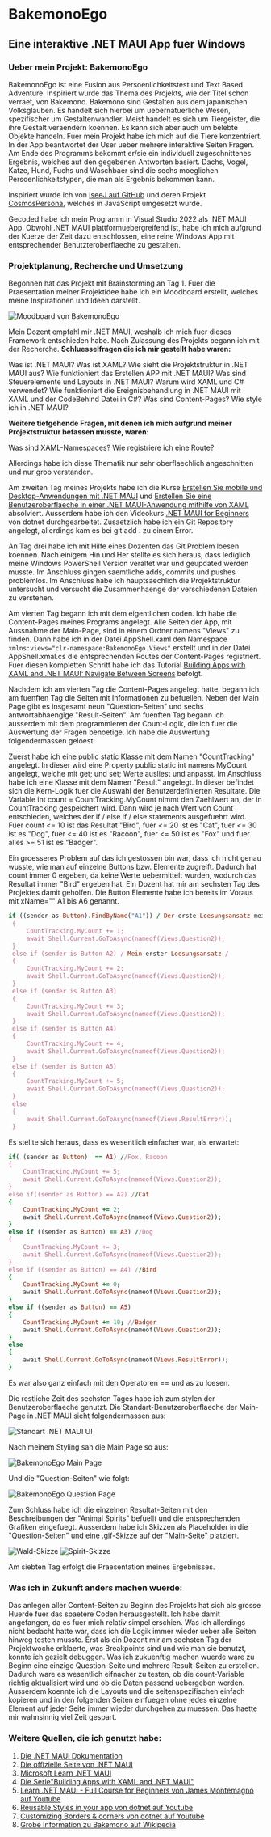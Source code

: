 # BakemonoEgo

## Eine interaktive .NET MAUI App fuer Windows

### Ueber mein Projekt: BakemonoEgo

BakemonoEgo ist eine Fusion aus Persoenlichkeitstest und Text Based Adventure. 
Inspiriert wurde das Thema des Projekts, wie der Titel schon verraet, von Bakemono. 
Bakemono sind Gestalten aus dem japanischen Volksglauben. Es handelt sich hierbei um uebernatuerliche Wesen, spezifischer um Gestaltenwandler.
Meist handelt es sich um Tiergeister, die ihre Gestalt veraendern koennen. Es kann sich aber auch um belebte Objekte handeln. Fuer mein Projekt habe ich mich auf die Tiere konzentriert.
In der App beantwortet der User ueber mehrere interaktive Seiten Fragen. Am Ende des Programms bekommt er/sie ein individuell zugeschnittenes Ergebnis, welches auf den gegebenen Antworten basiert.
Dachs, Vogel, Katze, Hund, Fuchs und Waschbaer sind die sechs moeglichen Persoenlichkeitstypen, die man als Ergebnis bekommen kann.

Inspiriert wurde ich von [IseeJ auf GitHub](https://iseej.github.io/Card/) und deren Projekt [CosmosPersona](https://iseej.github.io/CosmosPersona/), welches in JavaScript umgesetzt wurde. 

Gecoded habe ich mein Programm in Visual Studio 2022 als .NET MAUI App. 
Obwohl .NET MAUI plattformuebergreifend ist, habe ich mich aufgrund der Kuerze der Zeit dazu entschlossen, eine reine Windows App mit entsprechender Benutzteroberflaeche zu gestalten.


### Projektplanung, Recherche und Umsetzung

Begonnen hat das Projekt mit Brainstorming an Tag 1. Fuer die Praesentation meiner Projektidee habe ich ein Moodboard erstellt, welches meine Inspirationen und Ideen darstellt.

![Moodboard von BakemonoEgo](https://github.com/pegsu/BakemonoEgo/blob/main/BakemonoEgo/Resources/Images/bemoodboard.png)

Mein Dozent empfahl mir .NET MAUI, weshalb ich mich fuer dieses Framework entschieden habe. Nach Zulassung des Projekts begann ich mit der Recherche. 
**Schluesselfragen die ich mir gestellt habe waren:**

Was ist .NET MAUI?
Was ist XAML?
Wie sieht die Projektstruktur in .NET MAUI aus?
Wie funktioniert das Erstellen APP mit .NET MAUI?
Was sind Steuerelemente und Layouts in .NET MAUI?
Warum wird XAML und C# verwendet?
Wie funktioniert die Ereignisbehandlung in .NET MAUI mit XAML und der CodeBehind Datei in C#?
Was sind Content-Pages?
Wie style ich in .NET MAUI?

**Weitere tiefgehende Fragen, mit denen ich mich aufgrund meiner Projektstruktur befassen musste, waren:**

Was sind XAML-Namespaces?
Wie registriere ich eine Route?

Allerdings habe ich diese Thematik nur sehr oberflaechlich angeschnitten und nur grob verstanden.

Am zweiten Tag meines Projekts habe ich die Kurse [Erstellen Sie mobile und Desktop-Anwendungen mit .NET MAUI](https://learn.microsoft.com/de-de/training/paths/build-apps-with-dotnet-maui/) und [Erstellen Sie eine Benutzeroberflaeche in einer .NET MAUI-Anwendung mithilfe von XAML](https://learn.microsoft.com/de-de/training/modules/create-user-interface-xaml/) absolviert. Ausserdem habe ich den Videokurs [.NET MAUI for Beginners](https://www.youtube.com/playlist?list=PLdo4fOcmZ0oUBAdL2NwBpDs32zwGqb9DY) von dotnet durchgearbeitet. Zusaetzlich habe ich ein Git Repository angelegt, allerdings kam es bei git add . zu einem Error.

An Tag drei habe ich mit Hilfe eines Dozenten das Git Problem loesen koennen. Nach einigem Hin und Her stellte es sich heraus, dass lediglich meine Windows PowerShell Version veraltet war und geupdated werden musste. Im Anschluss gingen saemtliche adds, commits und pushes problemlos. Im Anschluss habe ich hauptsaechlich die Projektstruktur untersucht und versucht die Zusammenhaenge der verschiedenen Dateien zu verstehen. 

Am vierten Tag begann ich mit dem eigentlichen coden. Ich habe die Content-Pages meines Programs angelegt. Alle Seiten der App, mit Aussnahme der Main-Page, sind in einem Ordner namens "Views" zu finden. Dann habe ich in der Datei AppShell.xaml den Namespace `xmlns:views="clr-namespace:BakemonoEgo.Views"` erstellt und in der Datei AppShell.xmal.cs die entsprechenden Routes der Content-Pages registriert. Fuer diesen kompletten Schritt habe ich das Tutorial [Building Apps with XAML and .NET MAUI: Navigate Between Screens](https://learn.microsoft.com/en-us/shows/building-apps-with-xaml-and-dotnet-maui/navigate-between-screens-building-apps-with-xaml-and-dotnet-maui) befolgt.

Nachdem ich am vierten Tag die Content-Pages angelegt hatte, begann ich am fuenften Tag die Seiten mit Informationen zu befuellen. Neben der Main Page gibt es insgesamt neun "Question-Seiten" und sechs antwortabhaengige "Result-Seiten". Am fuenften Tag begann ich ausserdem mit dem programmieren der Count-Logik, die ich fuer die Auswertung der Fragen benoetige. Ich habe die Auswertung folgendermassen geloest:

Zuerst habe ich eine public static Klasse mit dem Namen "CountTracking" angelegt. In dieser wird eine Property public static int namens MyCount angelegt, welche mit get; und set; Werte ausliest und anpasst.
Im Anschluss habe ich eine Klasse mit dem Namen "Result" angelegt. In dieser befindet sich die Kern-Logik fuer die Auswahl der Benutzerdefinierten Resultate. Die Variable int count = CountTracking.MyCount nimmt den Zaehlwert an, der in CountTracking gespeichert wird.
Dann wird je nach Wert von Count entschieden, welches der if / else if / else statements ausgefuehrt wird.
Fuer count <= 10 ist das Resultat "Bird", fuer <= 20 ist es "Cat", fuer <= 30 ist es "Dog", fuer <= 40 ist es "Racoon", fuer <= 50 ist es "Fox" und fuer alles >= 51 ist es "Badger".

Ein groesseres Problem auf das ich gestossen bin war, dass ich nicht genau wusste, wie man auf einzelne Buttons bzw. Elemente zugreift. Dadurch hat count immer 0 ergeben, da keine Werte uebermittelt wurden, wodurch das Resultat immer "Bird" ergeben hat.
Ein Dozent hat mir am sechsten Tag des Projektes damit geholfen. Die Button Elemente habe ich bereits im Voraus mit xName="" A1 bis A6 genannt.

```ruby
if ((sender as Button).FindByName("A1")) / Der erste Loesungsansatz meines Dozentes /
 {
     CountTracking.MyCount += 1;
     await Shell.Current.GoToAsync(nameof(Views.Question2));
 }
 else if (sender is Button A2) / Mein erster Loesungsansatz /
 {
     CountTracking.MyCount += 2;
     await Shell.Current.GoToAsync(nameof(Views.Question2));
 }
 else if (sender is Button A3)
 {
     CountTracking.MyCount += 3;
     await Shell.Current.GoToAsync(nameof(Views.Question2));
 }
 else if (sender is Button A4)
 {
     CountTracking.MyCount += 4;
     await Shell.Current.GoToAsync(nameof(Views.Question2));
 }
 else if (sender is Button A5)
 {
     CountTracking.MyCount += 5;
     await Shell.Current.GoToAsync(nameof(Views.Question2));
 }
 else
 {
     await Shell.Current.GoToAsync(nameof(Views.ResultError));
 }
```

Es stellte sich heraus, dass es wesentlich einfacher war, als erwartet:

```ruby
if( (sender as Button)  == A1) //Fox, Racoon
{
    CountTracking.MyCount += 5;
    await Shell.Current.GoToAsync(nameof(Views.Question2));
}
else if((sender as Button) == A2) //Cat
{
    CountTracking.MyCount += 2;
    await Shell.Current.GoToAsync(nameof(Views.Question2));
}
else if ((sender as Button) == A3) //Dog
{
    CountTracking.MyCount += 3;
    await Shell.Current.GoToAsync(nameof(Views.Question2));
}
else if ((sender as Button) == A4) //Bird
{
    CountTracking.MyCount += 0;
    await Shell.Current.GoToAsync(nameof(Views.Question2));
}
else if ((sender as Button) == A5)
{
    CountTracking.MyCount += 10; //Badger
    await Shell.Current.GoToAsync(nameof(Views.Question2));
}
else
{
    await Shell.Current.GoToAsync(nameof(Views.ResultError));
}
```

Es war also ganz einfach mit den Operatoren == und as zu loesen.

Die restliche Zeit des sechsten Tages habe ich zum stylen der Benutzeroberflaeche genutzt. Die Standart-Benutzeroberflaeche der Main-Page in .NET MAUI sieht folgendermassen aus:

![Standart .NET MAUI UI](https://github.com/pegsu/BakemonoEgo/blob/main/ReadMeAssets/mainpagestandard.png)

Nach meinem Styling sah die Main Page so aus:

![BakemonoEgo Main Page](https://github.com/pegsu/BakemonoEgo/blob/main/ReadMeAssets/bakemonomainpage.png)

Und die "Question-Seiten" wie folgt:

![BakemonoEgo Question Page](https://github.com/pegsu/BakemonoEgo/blob/main/ReadMeAssets/bakemonoquestionpage.png)

Zum Schluss habe ich die einzelnen Resultat-Seiten mit den Beschreibungen der "Animal Spirits" befuellt und die entsprechenden Grafiken eingefuegt.
Ausserdem habe ich Skizzen als Placeholder in die "Question-Seiten" und eine .gif-Skizze auf der "Main-Seite" platziert.

![Wald-Skizze](https://github.com/pegsu/BakemonoEgo/blob/main/BakemonoEgo/Resources/Images/forestplaceholder.png)
![Spirit-Skizze](https://github.com/pegsu/BakemonoEgo/blob/main/BakemonoEgo/Resources/Images/morespritesplaceholder.png)

Am siebten Tag erfolgt die Praesentation meines Ergebnisses.

### Was ich in Zukunft anders machen wuerde:

Das anlegen aller Content-Seiten zu Beginn des Projekts hat sich als grosse Huerde fuer das spaetere Coden herausgestellt.
Ich habe damit angefangen, da es fuer mich relativ simpel erschien. Was ich allerdings nicht bedacht hatte war, dass ich die Logik immer wieder ueber alle Seiten hinweg testen musste.
Erst als ein Dozent mir am sechsten Tag der Projektwoche erklaerte, was Breakpoints sind und wie man sie benutzt, konnte ich gezielt debuggen.
Was ich zukuenftig machen wuerde ware zu Beginn eine einzige Question-Seite und mehrere Result-Seiten zu erstellen. Dadurch ware es wesentlich eifnacher zu testen, ob die count-Variable richtig aktualisiert wird und ob die Daten passend uebergeben werden.
Ausserdem koennte ich die Layouts und die seitenspezifischen einfach kopieren und in den folgenden Seiten einfuegen ohne jedes einzelne Element auf jeder Seite immer wieder durchgehen zu muessen. 
Das haette mir wahnsinnig viel Zeit gespart.

### Weitere Quellen, die ich genutzt habe:
1. [Die .NET MAUI Dokumentation](https://learn.microsoft.com/de-de/dotnet/maui/?view=net-maui-9.0)
2. [Die offizielle Seite von .NET MAUI](https://dotnet.microsoft.com/en-us/apps/maui?WT.mc_id=friends-0000-jamont)
3. [Microsoft Learn .NET MAUI](https://learn.microsoft.com/de-de/training/paths/build-apps-with-dotnet-maui/)
4. [Die Serie"Building Apps with XAML and .NET MAUI"](https://learn.microsoft.com/en-us/shows/building-apps-with-xaml-and-dotnet-maui/)
5. [Learn .NET MAUI - Full Course for Beginners von James Montemagno auf Youtube](https://www.youtube.com/watch?v=DuNLR_NJv8U&t=2842s)
6. [Reusable Styles in your app von dotnet auf Youtube](https://www.youtube.com/watch?v=gl9--LlIeyg)
7. [Customizing Borders & corners von dotnet auf Youtube](https://www.youtube.com/watch?v=Qp9_FNS24DU&t=31s)
8. [Grobe Information zu Bakemono auf Wikipedia](https://de.wikipedia.org/wiki/Obake)
